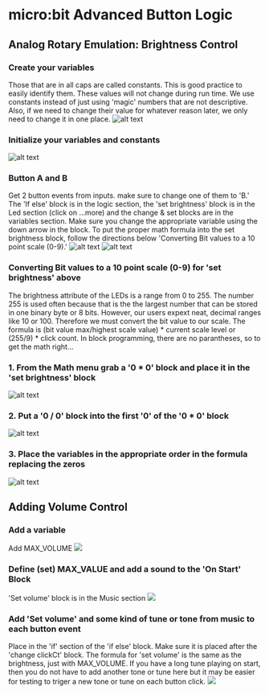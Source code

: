 # micro:bit Advanced Button Logic
## Analog Rotary Emulation: Brightness Control
### Create your variables
Those that are in all caps are called constants. This is good practice to easily identify them. These values will not change during run time. We use constants instead of just using 'magic' numbers that are not descriptive. Also, if we need to change their value for whatever reason later, we only need to change it in one place.
![alt text](https://github.com/SAYbaw/Gotham/blob/main/images/microbit/Screen%20Shot%202023-04-16%20at%204.20.53%20PM.png)
### Initialize your variables and constants
![alt text](https://github.com/SAYbaw/Gotham/blob/main/images/microbit/Screen%20Shot%202023-04-16%20at%204.21.55%20PM.png)
### Button A and B
Get 2 button events from inputs. make sure to change one of them to 'B.' The 'If else' block is in the logic section, the 'set brightness' block is in the Led section (click on ...more) and the change & set blocks are in the variables section. Make sure you change the appropriate variable using the down arrow in the block. To put the proper math formula into the set brightness block, follow the directions below 'Converting Bit values to a 10 point scale (0-9).'
![alt text](https://github.com/SAYbaw/Gotham/blob/main/images/microbit/Screen%20Shot%202023-04-16%20at%204.22.27%20PM.png)
![alt text](https://github.com/SAYbaw/Gotham/blob/main/images/microbit/Screen%20Shot%202023-04-16%20at%204.22.46%20PM.png)
### Converting Bit values to a 10 point scale (0-9) for 'set brightness' above
The brightness attribute of the LEDs is a range from 0 to 255. The number 255 is used often because that is the the largest number that can be stored in one binary byte or 8 bits. However, our users expext neat, decimal ranges like 10 or 100. Therefore we must convert the bit value to our scale. The formula is (bit value max/highest scale value) * current scale level or (255/9) * click count. In block programming, there are no parantheses, so to get the math right...
### 1. From the Math menu grab a '0 * 0' block and place it in the 'set brightness' block
![alt text](https://github.com/SAYbaw/Gotham/blob/main/images/microbit/Screen%20Shot%202023-04-16%20at%204.28.56%20PM.png)
### 2. Put a '0 / 0' block into the first '0' of the '0 * 0' block
![alt text](https://github.com/SAYbaw/Gotham/blob/main/images/microbit/Screen%20Shot%202023-04-16%20at%204.29.31%20PM.png)
### 3. Place the variables in the appropriate order in the formula replacing the zeros
![alt text](https://github.com/SAYbaw/Gotham/blob/main/images/microbit/Screen%20Shot%202023-04-16%20at%204.30.21%20PM.png)
## Adding Volume Control
### Add a variable
Add MAX_VOLUME
![](https://github.com/SAYbaw/Gotham/blob/main/images/microbit/Screen%20Shot%202023-04-17%20at%209.23.27%20AM.png)
### Define (set) MAX_VALUE and add a sound to the 'On Start' Block
'Set volume' block is in the Music section
![](https://github.com/SAYbaw/Gotham/blob/main/images/microbit/Screen%20Shot%202023-04-17%20at%209.24.03%20AM.png)
### Add 'Set volume' and some kind of tune or tone from music to each button event
Place in the 'if' section of the 'if else' block. Make sure it is placed after the 'change clickCt' block. The formula for 'set volume' is the same as the brightness, just with MAX_VOLUME. If you have a long tune playing on start, then you do not have to add another tone or tune here but it may be easier for testing to triger a new tone or tune on each button click.
![](https://github.com/SAYbaw/Gotham/blob/main/images/microbit/Screen%20Shot%202023-04-17%20at%2012.04.46%20PM.png)
